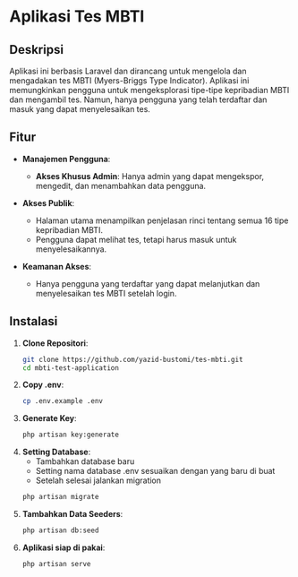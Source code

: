 # Aplikasi Tes MBTI

## Deskripsi

Aplikasi ini berbasis Laravel dan dirancang untuk mengelola dan mengadakan tes MBTI (Myers-Briggs Type Indicator). Aplikasi ini memungkinkan pengguna untuk mengeksplorasi tipe-tipe kepribadian MBTI dan mengambil tes. Namun, hanya pengguna yang telah terdaftar dan masuk yang dapat menyelesaikan tes.

## Fitur

- **Manajemen Pengguna**:
  - **Akses Khusus Admin**: Hanya admin yang dapat mengekspor, mengedit, dan menambahkan data pengguna.
  
- **Akses Publik**:
  - Halaman utama menampilkan penjelasan rinci tentang semua 16 tipe kepribadian MBTI.
  - Pengguna dapat melihat tes, tetapi harus masuk untuk menyelesaikannya.

- **Keamanan Akses**:
  - Hanya pengguna yang terdaftar yang dapat melanjutkan dan menyelesaikan tes MBTI setelah login.

## Instalasi

1. **Clone Repositori**:
   ```bash
   git clone https://github.com/yazid-bustomi/tes-mbti.git
   cd mbti-test-application

2. **Copy .env**:
    ```bash
    cp .env.example .env

3. **Generate Key**:
    ```bash
    php artisan key:generate

4. **Setting Database**:
    - Tambahkan database baru
    - Setting nama database .env sesuaikan dengan yang baru di buat
    - Setelah selesai jalankan migration
    ``` bash
    php artisan migrate

5. **Tambahkan Data Seeders**:
    ``` bash
    php artisan db:seed

6. **Aplikasi siap di pakai**:
    ```bash
    php artisan serve
